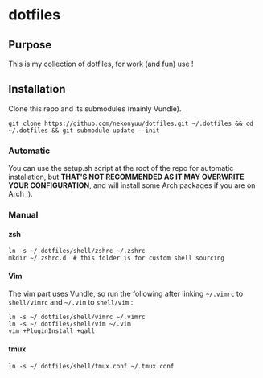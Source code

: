 dotfiles
========

## Purpose

This is my collection of dotfiles, for work (and fun) use !

## Installation

Clone this repo and its submodules (mainly Vundle).

```shell
git clone https://github.com/nekonyuu/dotfiles.git ~/.dotfiles && cd ~/.dotfiles && git submodule update --init
```

### Automatic
You can use the setup.sh script at the root of the repo for
automatic installation, but **THAT'S NOT RECOMMENDED AS IT MAY
OVERWRITE YOUR CONFIGURATION**, and will install some Arch packages
if you are on Arch :).

### Manual

#### zsh

```shell
ln -s ~/.dotfiles/shell/zshrc ~/.zshrc
mkdir ~/.zshrc.d  # this folder is for custom shell sourcing
```

#### Vim

The vim part uses Vundle, so run the following after
linking ```~/.vimrc``` to ```shell/vimrc```
and ```~/.vim``` to ```shell/vim``` :

```shell
ln -s ~/.dotfiles/shell/vimrc ~/.vimrc
ln -s ~/.dotfiles/shell/vim ~/.vim
vim +PluginInstall +qall
```

#### tmux

```shell
ln -s ~/.dotfiles/shell/tmux.conf ~/.tmux.conf
```
